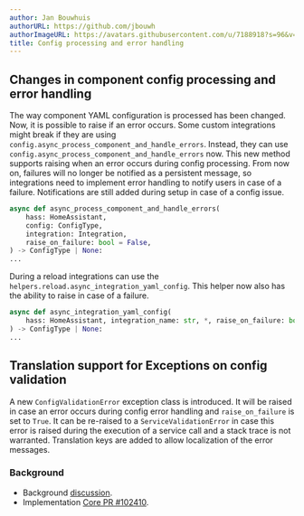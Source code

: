 ```yaml
---
author: Jan Bouwhuis
authorURL: https://github.com/jbouwh
authorImageURL: https://avatars.githubusercontent.com/u/7188918?s=96&v=4
title: Config processing and error handling
---
```


## Changes in component config processing and error handling

The way component YAML configuration is processed has been changed. Now, it is possible to raise if an error occurs. Some custom integrations might break if they are using `config.async_process_component_and_handle_errors`.
Instead, they can use `config.async_process_component_and_handle_errors` now. This new method supports raising when an error occurs during config processing.
From now on, failures will no longer be notified as a persistent message, so integrations need to implement error handling to notify users in case of a failure. Notifications are still added during setup in case of a config issue.

```python
async def async_process_component_and_handle_errors(
    hass: HomeAssistant,
    config: ConfigType,
    integration: Integration,
    raise_on_failure: bool = False,
) -> ConfigType | None:
...
```

During a reload integrations can use the  `helpers.reload.async_integration_yaml_config`. This helper now also has the ability to raise in case of a failure.

```python
async def async_integration_yaml_config(
    hass: HomeAssistant, integration_name: str, *, raise_on_failure: bool = False
) -> ConfigType | None:
...
```

## Translation support for Exceptions on config validation

A new `ConfigValidationError` exception class is introduced. It will be raised in case an error occurs during config error handling and `raise_on_failure` is set to `True`. It can be re-raised to a `ServiceValidationError` in case this error is raised during the execution of a service call and a stack trace is not warranted. Translation keys are added to allow localization of the error messages.

### Background

- Background [discussion](https://github.com/home-assistant/architecture/discussions/992).
- Implementation [Core PR #102410](https://github.com/home-assistant/core/pull/102410).
